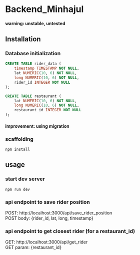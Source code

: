 # Backend_Minhajul

#### warning: unstable, untested

## Installation

### Database initialization

```sql
CREATE TABLE rider_data (
    timestamp TIMESTAMP NOT NULL,
    lat NUMERIC(10, 6) NOT NULL,
    long NUMERIC(10, 6) NOT NULL,
    rider_id INTEGER NOT NULL
);

CREATE TABLE restaurant (
    lat NUMERIC(10, 6) NOT NULL,
    long NUMERIC(10, 6) NOT NULL,
    restaurant_id INTEGER NOT NULL
);
```

#### improvement: using migration 

### scaffolding

`npm install`

## usage

### start dev server
`npm run dev`

### api endpoint to save rider position

POST: http://localhost:3000/api/save_rider_position
<br>
POST body: {rider_id, lat, long, timestamp}

### api endpoint to get closest rider (for a restaurant_id)

GET: http://localhost:3000/api/get_rider
<br>
GET param: {restaurant_id}